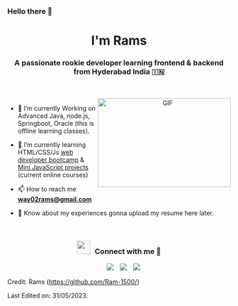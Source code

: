 ### Hello there 👋

<!--
**Ram-1500/Ram-1500** is a ✨ _special_ ✨ repository because its `README.md` (this file) appears on your GitHub profile.
-->

<h1 align="center"><strong>I'm Rams</strong></h1>
<h3 align="center">A passionate rookie developer learning frontend & backend from Hyderabad India &#127470;&#127475</h3>
<br>
<br>
<a target="_blank" align="center">
  <img align="right" top="400" height="200" width="300" alt="GIF" src="https://media.giphy.com/media/SWoSkN6DxTszqIKEqv/giphy.gif">
</a>

- 🌱 I’m currently Working on Advanced Java, node.js, Springboot, Oracle (this is offline learning classes).

- 🌱 I’m currently learning HTML/CSS/Js <a href="https://www.udemy.com/course/the-web-developer-bootcamp/" target="blank">web developer bootcamp</a> &  <a href="https://www.udemy.com/course/javascript-web-projects-to-build-your-portfolio-resume/" target="blank">Mini JavaScript projects</a> (current online courses)

- 📫 How to reach me **way02rams@gmail.com**

- 📄 Know about my experiences gonna upload my resume here later.
<br/>
<h3 align="center" > <img src="https://media.giphy.com/media/iY8CRBdQXODJSCERIr/giphy.gif" width="30" height="30" style="margin-right: 10px;">Connect with me 🤝 </h3>

<p align="center">

 <div align="center"  class="icons-social" style="margin-left: 10px;">
        <a style="margin-left: 10px;"  target="_blank" href="https://www.linkedin.com/in/ram-ghantasala777/">
			<img src="https://img.icons8.com/doodle/40/000000/linkedin--v2.png"></a>
        <a style="margin-left: 10px;" target="_blank" href="https://github.com/Ram-1500/">
		<img src="https://img.icons8.com/doodle/40/000000/github--v1.png"></a>
		<a style="margin-left: 10px;" target="_blank" href="https://stackoverflow.com/users/20582896/ram">
				<img src="https://img.icons8.com/external-tal-revivo-color-tal-revivo/40/000000/external-stack-overflow-is-a-question-and-answer-site-for-professional-logo-color-tal-revivo.png"></a>

</div>

</p>

Credit: Rams (https://github.com/Ram-1500/)

Last Edited on: 31/05/2023.
